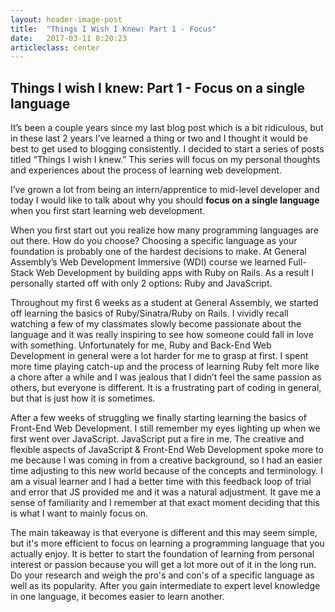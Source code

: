 ```yaml
---
layout: header-image-post
title:  "Things I Wish I Knew: Part 1 - Focus"
date:   2017-03-11 8:20:23
articleclass: center
---
```


## Things I wish I knew: Part 1 -  Focus on a single language

It’s been a couple years since my last blog post which is a bit ridiculous, but in these last 2 years I’ve learned a thing or two and I thought it would be best to get used to blogging consistently. I decided to start a series of posts titled “Things I wish I knew.” This series will focus on my personal thoughts and experiences about the process of learning web development.

I’ve grown a lot from being an intern/apprentice to mid-level developer and today I would like to talk about why you should **focus on a single language** when you first start learning web development.

When you first start out you realize how many programming languages are out there. How do you choose? Choosing a specific language as your foundation is probably one of the hardest decisions to make. At General Assembly’s Web Development Immersive (WDI) course we learned Full-Stack Web Development by building apps with Ruby on Rails. As a result I personally started off with only 2 options: Ruby and JavaScript.

Throughout my first 6 weeks as a student at General Assembly, we started off learning the basics of Ruby/Sinatra/Ruby on Rails. I vividly recall watching a few of my classmates slowly become passionate about the language and it was really inspiring to see how someone could fall in love with something. Unfortunately for me, Ruby and Back-End Web Development in general were a lot harder for me to grasp at first. I spent more time playing catch-up and the process of learning Ruby felt more like a chore after a while and I was jealous that I didn’t feel the same passion as others, but everyone is different. It is a frustrating part of coding in general, but that is just how it is sometimes.

After a few weeks of struggling we finally starting learning the basics of Front-End Web Development. I still remember my eyes lighting up when we first went over JavaScript. JavaScript put a fire in me. The creative and flexible aspects of JavaScript & Front-End Web Development spoke more to me because I was coming in from a creative background, so I had an easier time adjusting to this new world because of the concepts and terminology. I am a visual learner and I had a better time with this feedback loop of trial and error that JS provided me and it was a natural adjustment. It gave me a sense of familiarity and I remember at that exact moment deciding that this is what I want to mainly focus on.

The main takeaway is that everyone is different and this may seem simple, but it's more efficient to focus on learning a programming language that you actually enjoy. It is better to start the foundation of learning from personal interest or passion because you will get a lot more out of it in the long run. Do your research and weigh the pro's and con's of a specific language as well as its popularity. After you gain intermediate to expert level knowledge in one language, it becomes easier to learn another.
